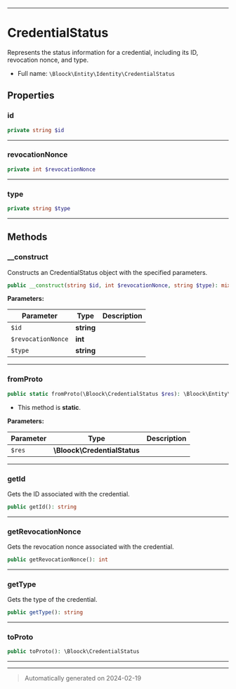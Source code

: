 ***

# CredentialStatus

Represents the status information for a credential, including its ID, revocation nonce, and type.



* Full name: `\Bloock\Entity\Identity\CredentialStatus`



## Properties


### id



```php
private string $id
```






***

### revocationNonce



```php
private int $revocationNonce
```






***

### type



```php
private string $type
```






***

## Methods


### __construct

Constructs an CredentialStatus object with the specified parameters.

```php
public __construct(string $id, int $revocationNonce, string $type): mixed
```








**Parameters:**

| Parameter | Type | Description |
|-----------|------|-------------|
| `$id` | **string** |  |
| `$revocationNonce` | **int** |  |
| `$type` | **string** |  |





***

### fromProto



```php
public static fromProto(\Bloock\CredentialStatus $res): \Bloock\Entity\Identity\CredentialStatus
```



* This method is **static**.




**Parameters:**

| Parameter | Type | Description |
|-----------|------|-------------|
| `$res` | **\Bloock\CredentialStatus** |  |





***

### getId

Gets the ID associated with the credential.

```php
public getId(): string
```












***

### getRevocationNonce

Gets the revocation nonce associated with the credential.

```php
public getRevocationNonce(): int
```












***

### getType

Gets the type of the credential.

```php
public getType(): string
```












***

### toProto



```php
public toProto(): \Bloock\CredentialStatus
```












***


***
> Automatically generated on 2024-02-19
